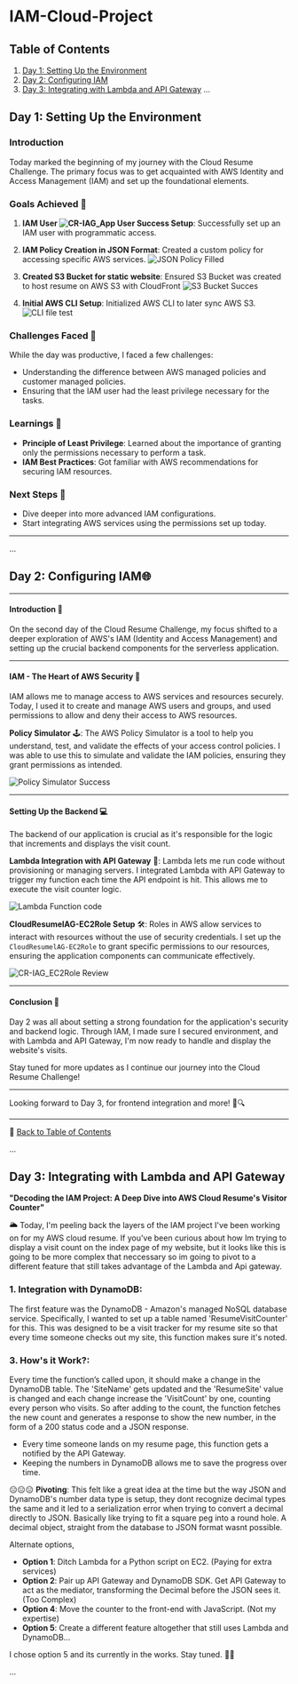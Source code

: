 # IAM-Cloud-Project
## Table of Contents

1. [Day 1: Setting Up the Environment](#day-1-setting-up-the-environment)
2. [Day 2: Configuring IAM](#day-2-configuring-iam)
3. [Day 3: Integrating with Lambda and API Gateway](#day-3-integrating-with-lambda-and-api-gateway)
...
## Day 1: Setting Up the Environment

### Introduction

Today marked the beginning of my journey with the Cloud Resume Challenge. The primary focus was to get acquainted with AWS Identity and Access Management (IAM) and set up the foundational elements.

### Goals Achieved 🎯

1. **IAM User ![CR-IAG_App User Success](https://github.com/alexmerelus/IAM-Cloud-Project/assets/138509128/7e7cb4fe-1d95-4382-b779-c8a2bf7ec72d)
Setup**: Successfully set up an IAM user with programmatic access. 
    
2. **IAM Policy Creation in JSON Format**: Created a custom policy for accessing specific AWS services.
![JSON Policy Filled](https://github.com/alexmerelus/IAM-Cloud-Project/assets/138509128/907f2056-6300-4353-a54e-813a14d619ac)


3. **Created S3 Bucket for static website**: Ensured S3 Bucket was created to host resume on AWS S3 with CloudFront
    ![S3 Bucket Succes](https://github.com/alexmerelus/IAM-Cloud-Project/assets/138509128/76f38c37-0afe-483e-8d2b-2eed3226aa62)


4. **Initial AWS CLI Setup**: Initialized AWS CLI to later sync AWS S3.
  ![CLI file test](https://github.com/alexmerelus/IAM-Cloud-Project/assets/138509128/413b1cf3-8398-4c44-a412-1add4418aed5)



### Challenges Faced 🤔

While the day was productive, I faced a few challenges:
- Understanding the difference between AWS managed policies and customer managed policies.
- Ensuring that the IAM user had the least privilege necessary for the tasks.

### Learnings 📘

- **Principle of Least Privilege**: Learned about the importance of granting only the permissions necessary to perform a task.
- **IAM Best Practices**: Got familiar with AWS recommendations for securing IAM resources.

### Next Steps 🐾

- Dive deeper into more advanced IAM configurations.
- Start integrating AWS services using the permissions set up today.

---


...

## Day 2: Configuring IAM🌐

---

#### **Introduction** 📜

On the second day of the Cloud Resume Challenge, my focus shifted to a deeper exploration of AWS's IAM (Identity and Access Management) and setting up the crucial backend components for the serverless application.

---

#### **IAM - The Heart of AWS Security** 🔐

IAM allows me to manage access to AWS services and resources securely. Today, I used it to create and manage AWS users and groups, and used permissions to allow and deny their access to AWS resources.

**Policy Simulator** 🕹️:
The AWS Policy Simulator is a tool to help you understand, test, and validate the effects of your access control policies. I was able to use this to simulate and validate the IAM policies, ensuring they grant permissions as intended.

![Policy Simulator Success](https://github.com/alexmerelus/IAM-Cloud-Project/assets/138509128/fdda4262-2f44-41d5-bd7d-65f56e6ddd2f)


---

#### **Setting Up the Backend** 💻

The backend of our application is crucial as it's responsible for the logic that increments and displays the visit count.

**Lambda Integration with API Gateway** 🚪:
Lambda lets me run code without provisioning or managing servers. I integrated Lambda with API Gateway to trigger my function each time the API endpoint is hit. This allows me to execute the visit counter logic.

![Lambda Function code](https://github.com/alexmerelus/IAM-Cloud-Project/assets/138509128/6f8f6e94-ad01-4e9e-868d-31992a7a76a6)


**CloudResumelAG-EC2Role Setup** 🛠️:
Roles in AWS allow services to interact with resources without the use of security credentials. I set up the `CloudResumelAG-EC2Role` to grant specific permissions to our resources, ensuring the application components can communicate effectively.

![CR-IAG_EC2Role Review ](https://github.com/alexmerelus/IAM-Cloud-Project/assets/138509128/128b39f6-b6cc-418b-b86e-cfaffe2bc480)


---

#### **Conclusion** 🌟

Day 2 was all about setting a strong foundation for the application's security and backend logic. Through IAM, I made sure I secured environment, and with Lambda and API Gateway, I'm now ready to handle and display the website's visits.

Stay tuned for more updates as I continue our journey into the Cloud Resume Challenge!

---

Looking forward to Day 3, for frontend integration and more! 🚀🔍

---

🔗 [Back to Table of Contents](#IAM-Cloud-Project)

...

## Day 3: Integrating with Lambda and API Gateway

**"Decoding the IAM Project: A Deep Dive into AWS Cloud Resume's Visitor Counter"**

🌥️ Today, I'm peeling back the layers of the IAM project I've been working on for my AWS cloud resume. If you've been curious about how Im trying to display a visit count on the index page of my website, but it looks like this is going to be more complex that neccessary so im going to pivot to a different feature that still takes advantage of the Lambda and Api gateway. 

### 1. **Integration with DynamoDB**:
The first feature was the DynamoDB - Amazon's managed NoSQL database service. Specifically, I wanted to set up a table named 'ResumeVisitCounter' for this. This was designed to be a visit tracker for my resume site so that every time someone checks out my site, this function makes sure it's noted.

### 3. **How's it Work?**:
Every time the function’s called upon, it should make a change in the DynamoDB table. The 'SiteName' gets updated and the 'ResumeSite' value is changed and each change increase the 'VisitCount' by one, counting every person who visits. So after adding to the count, the function fetches the new count and generates a response to show the new number, in the form of a 200 status code and a JSON response.

- Every time someone lands on my resume page, this function gets a notified by the API Gateway.
- Keeping the numbers in DynamoDB allows me to save the progress over time.

😑😑😑  **Pivoting**:
This felt like a great idea at the time but the way JSON and DynamoDB's number data type is setup, they dont recognize decimal types the same and it led to a serialization error when trying to convert a decimal directly to JSON. Basically like trying to fit a square peg into a round hole. A decimal object, straight from the database to JSON format wasnt possible.

Alternate options,

- **Option 1**: Ditch Lambda for a Python script on EC2. (Paying for extra services)
- **Option 2**: Pair up API Gateway and DynamoDB SDK. Get API Gateway to act as the mediator, transforming the Decimal before the JSON sees it. (Too Complex)
- **Option 4**: Move the counter to the front-end with JavaScript. (Not my expertise)
- **Option 5**: Create a different feature altogether that still uses Lambda and DynamoDB...

I chose option 5 and its currently in the works. Stay tuned. 👨‍💻

...

